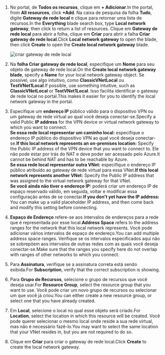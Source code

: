 1. <span data-ttu-id="2ea7a-101">No portal, de **Todos os recursos**, clique em **+ Adicionar**.</span><span class="sxs-lookup"><span data-stu-id="2ea7a-101">In the portal, from **All resources**, click **+Add**.</span></span> <span data-ttu-id="2ea7a-102">Na caixa de pesquisa da folha **Tudo**, digite **Gateway de rede local** e clique para retornar uma lista de recursos.</span><span class="sxs-lookup"><span data-stu-id="2ea7a-102">In the **Everything** blade search box, type **Local network gateway**, then click to return a list of resources.</span></span> <span data-ttu-id="2ea7a-103">Clique em **Gateway de rede local** para abrir a folha, clique em **Criar** para abrir a falha **Criar gateway de rede local**.</span><span class="sxs-lookup"><span data-stu-id="2ea7a-103">Click **Local network gateway** to open the blade, then click **Create** to open the **Create local network gateway** blade.</span></span>
   
    ![criar gateway de rede local](./media/vpn-gateway-add-lng-rm-portal-include/lng.png)

2. <span data-ttu-id="2ea7a-105">Na **folha Criar gateway de rede local**, especifique um **Nome** para seu objeto de gateway de rede local.</span><span class="sxs-lookup"><span data-stu-id="2ea7a-105">On the **Create local network gateway blade**, specify a **Name** for your local network gateway object.</span></span> <span data-ttu-id="2ea7a-106">Se possível, use algo intuitivo, como **ClassicVNetLocal** ou **TestVNet1Local**.</span><span class="sxs-lookup"><span data-stu-id="2ea7a-106">If possible, use something intuitive, such as **ClassicVNetLocal** or **TestVNet1Local**.</span></span> <span data-ttu-id="2ea7a-107">Isso facilita identificar o gateway de rede local no portal.</span><span class="sxs-lookup"><span data-stu-id="2ea7a-107">This makes it easier for you to identify the local network gateway in the portal.</span></span>
3. <span data-ttu-id="2ea7a-108">Especifique um **endereço IP** público válido para o dispositivo VPN ou um gateway de rede virtual ao qual você deseja conectar-se.</span><span class="sxs-lookup"><span data-stu-id="2ea7a-108">Specify a valid Public **IP address** for the VPN device or virtual network gateway to which you want to connect.</span></span><br><span data-ttu-id="2ea7a-109">**Se essa rede local representar um caminho local:** especifique o endereço IP público do dispositivo VPN ao qual você deseja conectar-se.</span><span class="sxs-lookup"><span data-stu-id="2ea7a-109">**If this local network represents an on-premises location:** Specify the Public IP address of the VPN device that you want to connect to.</span></span> <span data-ttu-id="2ea7a-110">Ele não pode estar por trás do NAT e deve poder ser acessado pelo Azure.</span><span class="sxs-lookup"><span data-stu-id="2ea7a-110">It cannot be behind NAT and has to be reachable by Azure.</span></span><br><span data-ttu-id="2ea7a-111">**Se essa rede local representar outra VNet:** especifique o endereço IP público atribuído ao gateway de rede virtual para essa VNet.</span><span class="sxs-lookup"><span data-stu-id="2ea7a-111">**If this local network represents another VNet:** Specify the Public IP address that was assigned to the virtual network gateway for that VNet.</span></span><br><span data-ttu-id="2ea7a-112">**Se você ainda não tiver o endereço IP:** poderá criar um endereço IP de espaço reservado válido, em seguida, voltar e modificar essa configuração antes de se conectar.</span><span class="sxs-lookup"><span data-stu-id="2ea7a-112">**If you don't yet have the IP address:** You can make up a valid placeholder IP address, and then come back and modify this setting before connecting.</span></span>
4. <span data-ttu-id="2ea7a-113">**Espaço de Endereço** refere-se aos intervalos de endereços para a rede que é representada por esse local.</span><span class="sxs-lookup"><span data-stu-id="2ea7a-113">**Address Space** refers to the address ranges for the network that this local network represents.</span></span> <span data-ttu-id="2ea7a-114">Você pode adicionar vários intervalos de espaço de endereço.</span><span class="sxs-lookup"><span data-stu-id="2ea7a-114">You can add multiple address space ranges.</span></span> <span data-ttu-id="2ea7a-115">Verifique se os intervalos especificados aqui não se sobrepõem aos intervalos de outras redes com as quais você deseja conectar-se.</span><span class="sxs-lookup"><span data-stu-id="2ea7a-115">Make sure that the ranges you specify here do not overlap with ranges of other networks to which you connect.</span></span>
5. <span data-ttu-id="2ea7a-116">Para **Assinatura**, verifique se a assinatura correta está sendo exibida.</span><span class="sxs-lookup"><span data-stu-id="2ea7a-116">For **Subscription**, verify that the correct subscription is showing.</span></span>
6. <span data-ttu-id="2ea7a-117">Para **Grupo de Recursos**, selecione o grupo de recursos que você deseja usar.</span><span class="sxs-lookup"><span data-stu-id="2ea7a-117">For **Resource Group**, select the resource group that you want to use.</span></span> <span data-ttu-id="2ea7a-118">Você pode criar um novo grupo de recursos ou selecionar um que você já criou.</span><span class="sxs-lookup"><span data-stu-id="2ea7a-118">You can either create a new resource group, or select one that you have already created.</span></span>
7. <span data-ttu-id="2ea7a-119">Em **Local**, selecione o local no qual esse objeto será criado.</span><span class="sxs-lookup"><span data-stu-id="2ea7a-119">For **Location**, select the location in which this resource will be created.</span></span> <span data-ttu-id="2ea7a-120">Você pode querer selecionar o mesmo local onde reside a sua rede virtual, mas não é necessário fazê-lo.</span><span class="sxs-lookup"><span data-stu-id="2ea7a-120">You may want to select the same location that your VNet resides in, but you are not required to do so.</span></span>
8. <span data-ttu-id="2ea7a-121">Clique em **Criar** para criar o gateway de rede local.</span><span class="sxs-lookup"><span data-stu-id="2ea7a-121">Click **Create** to create the local network gateway.</span></span>

